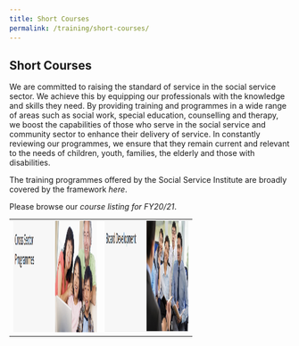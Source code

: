 ```yaml
---
title: Short Courses
permalink: /training/short-courses/
---
```


## Short Courses
We are committed to raising the standard of service in the social service sector. We achieve this by equipping our professionals with the knowledge and skills they need. By providing training and programmes in a wide range of areas such as social work, special education, counselling and therapy, we boost the capabilities of those who serve in the social service and community sector to enhance their delivery of service. In constantly reviewing our programmes, we ensure that they remain current and relevant to the needs of children, youth, families, the elderly and those with disabilities.

The training programmes offered by the Social Service Institute are broadly covered by the framework *here*.

Please browse our *course listing for FY20/21*.

<table width="100%">
  <tr>
  <td width="50%"><img src="/images/short-courses/cross-sector-programmes.png" alt="Cross Sector Programmes" width="150" height="200" ></td>
  <td><img src="/images/short-courses/board-development.png" alt="Board Development" width="150" height="200" ></td>
  </tr> 

</table>
